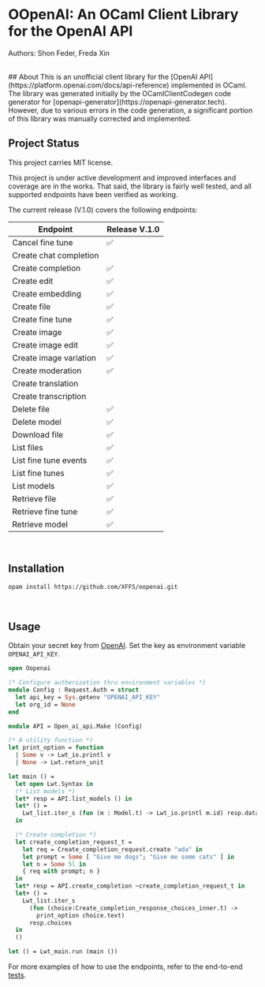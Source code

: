 # OOpenAI: An OCaml Client Library for the OpenAI API

Authors: Shon Feder, Freda Xin  

<br/>
## About
This is an unofficial client library for the [OpenAI API](https://platform.openai.com/docs/api-reference) implemented in OCaml. The library was generated initially by the OCamlClientCodegen code generator for [openapi-generator](https://openapi-generator.tech). However, due to various errors in the code generation, a significant portion of this library was manually corrected and implemented.
<br/>

## Project Status
This project carries MIT license. 

This project is under active development and improved interfaces and coverage are in the works. That said, the library is fairly well tested, and all supported endpoints have been verified as working.

The current release (V.1.0) covers the following endpoints:

| Endpoint                 | Release V.1.0 |
| ------------------------| -----------|
| Cancel fine tune        |      ✅     |
| Create chat completion  |             |
| Create completion       |      ✅     |
| Create edit             |      ✅     |
| Create embedding        |      ✅     |
| Create file             |      ✅     |
| Create fine tune        |      ✅     |
| Create image            |      ✅     |
| Create image edit       |      ✅     |
| Create image variation  |      ✅     |
| Create moderation       |      ✅     |
| Create translation      |             |
| Create transcription    |             |
| Delete file             |      ✅     |
| Delete model            |      ✅     |
| Download file           |      ✅     |
| List files              |      ✅     |
| List fine tune events   |      ✅     |
| List fine tunes         |      ✅     |
| List models             |      ✅     |
| Retrieve file           |      ✅     |
| Retrieve fine tune      |      ✅     |
| Retrieve model          |      ✅     |

<br/>

## Installation
```sh
opam install https://github.com/XFFS/oopenai.git
```

<br/>

## Usage 
Obtain your secret key from [OpenAI](https://platform.openai.com/account/api-keys). Set the key as environment variable `OPENAI_API_KEY`.


```ocaml
open Oopenai

(* Configure autherization thru environment variables *)
module Config : Request.Auth = struct
  let api_key = Sys.getenv "OPENAI_API_KEY"
  let org_id = None
end

module API = Open_ai_api.Make (Config)

(* A utility function *)
let print_option = function
  | Some v -> Lwt_io.printl v
  | None -> Lwt.return_unit

let main () =
  let open Lwt.Syntax in
  (* List models *)
  let* resp = API.list_models () in
  let* () =
    Lwt_list.iter_s (fun (m : Model.t) -> Lwt_io.printl m.id) resp.data
  in

  (* Create completion *)
  let create_completion_request_t =
    let req = Create_completion_request.create "ada" in
    let prompt = Some [ "Give me dogs"; "Give me some cats" ] in
    let n = Some 5l in
    { req with prompt; n }
  in
  let* resp = API.create_completion ~create_completion_request_t in
  let+ () =
    Lwt_list.iter_s
      (fun (choice:Create_completion_response_choices_inner.t) ->
        print_option choice.text)
      resp.choices
  in
  ()

let () = Lwt_main.run (main ())
```

For more examples of how to use the endpoints, refer to the end-to-end [tests](https://github.com/shonfeder/oopenai/blob/4606763928b37095cd9db353b18a178fc1810a2b/oopenai/test/test.ml). 